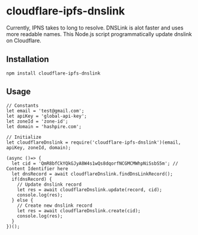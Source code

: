 # cloudflare-ipfs-dnslink
Currently, IPNS takes to long to resolve. DNSLink is alot faster and uses more readable names. This Node.js script programmatically update dnslink on Cloudflare. 

## Installation
```
npm install cloudflare-ipfs-dnslink
```

## Usage
```
// Constants
let email = 'test@gmail.com';
let apiKey = 'global-api-key';
let zoneId = 'zone-id';
let domain = 'hashpire.com';

// Initialize
let cloudflareDnslink = require('cloudflare-ipfs-dnslink')(email, apiKey, zoneId, domain);

(async ()=> {
  let cid = 'QmR8bfCkYQkGJyA8W4s1wQs8dqorfNCGMCMWhpNiSsbS5m'; // Content Identifier here
  let dnsRecord = await cloudflareDnslink.findDnsLinkRecord();
  if(dnsRecord) {
    // Update dnslink record
    let res = await cloudflareDnslink.update(record, cid);
    console.log(res);
  } else {
    // Create new dnslink record
    let res = await cloudflareDnslink.create(cid);
    console.log(res);
  }
})();
```

